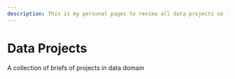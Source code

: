 ```yaml
---
description: This is my personal pages to review all data projects so far
---
```


# Data Projects

A collection of briefs of projects in data domain
